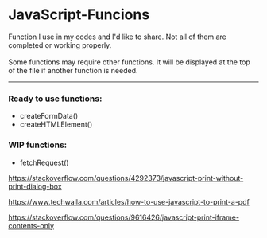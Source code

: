 # JavaScript-Funcions

Function I use in my codes and I'd like to share. Not all of them are completed or working properly.
<br><br>
Some functions may require other functions. It will be displayed at the top of the file if another function is needed.

<hr>
<h3>Ready to use functions:</h3>
<ul>
  <li>createFormData()</li>
  <li>createHTMLElement()</li>
</ul>

<h3>WIP functions:</h3>
<ul>
  <li>fetchRequest()</li>
</ul>


https://stackoverflow.com/questions/4292373/javascript-print-without-print-dialog-box

https://www.techwalla.com/articles/how-to-use-javascript-to-print-a-pdf

https://stackoverflow.com/questions/9616426/javascript-print-iframe-contents-only
